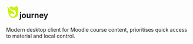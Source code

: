 <a href="https://radare.org/"><img border=0 src="public/icons/journey.svg" alt="logo" align="left" width="36px"></a>

## journey


<span>Modern desktop client for Moodle course content, prioritises quick access to material and local control.</span>

